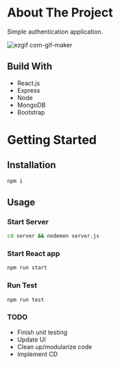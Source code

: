 # About The Project

Simple authentication application.

![ezgif com-gif-maker](https://user-images.githubusercontent.com/48224444/158033019-a42e1c77-b35b-44ad-896e-db4773d33527.gif)

## Build With

- React.js
- Express
- Node
- MongoDB
- Bootstrap

# Getting Started

## Installation

```bash
npm i
```

## Usage

### Start Server

```bash
cd server && nodemon server.js
```

### Start React app

```bash
npm run start
```

### Run Test

```bash
npm run test
```

### TODO

- Finish unit testing
- Update UI
- Clean up/modularize code
- Implement CD
